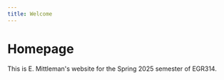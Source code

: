 ```yaml
---
title: Welcome
---
```


# Homepage
This is E. Mittleman's website for the Spring 2025 semester of EGR314.